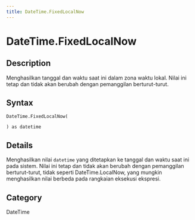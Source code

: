 ```yaml
---
title: DateTime.FixedLocalNow
---
```


# DateTime.FixedLocalNow


## Description

Menghasilkan tanggal dan waktu saat ini dalam zona waktu lokal. Nilai ini tetap dan tidak akan berubah dengan pemanggilan berturut-turut.


## Syntax

```powerquery
DateTime.FixedLocalNow(

) as datetime
```


## Details

Menghasilkan nilai <code>datetime</code> yang ditetapkan ke tanggal dan waktu saat ini pada sistem. Nilai ini tetap dan tidak akan berubah dengan pemanggilan berturut-turut, tidak seperti DateTime.LocalNow, yang mungkin menghasilkan nilai berbeda pada rangkaian eksekusi ekspresi.



## Category
DateTime
